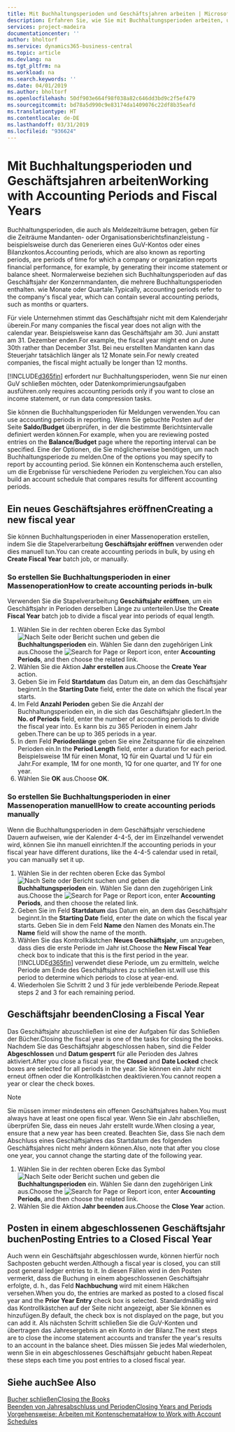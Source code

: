 ```yaml
---
title: Mit Buchhaltungsperioden und Geschäftsjahren arbeiten | Microsoft Docs
description: Erfahren Sie, wie Sie mit Buchhaltungsperioden arbeiten, um festzulegen, wann Ihr Unternehmen über Finanzleistung berichtet.
services: project-madeira
documentationcenter: ''
author: bholtorf
ms.service: dynamics365-business-central
ms.topic: article
ms.devlang: na
ms.tgt_pltfrm: na
ms.workload: na
ms.search.keywords: ''
ms.date: 04/01/2019
ms.author: bholtorf
ms.openlocfilehash: 50df903e664f98f038a82c646dd3bd9c2f5ef479
ms.sourcegitcommit: bd78a5d990c9e83174da1409076c22df8b35eafd
ms.translationtype: HT
ms.contentlocale: de-DE
ms.lasthandoff: 03/31/2019
ms.locfileid: "936624"
---
```

# <a name="working-with-accounting-periods-and-fiscal-years"></a><span data-ttu-id="0430b-103">Mit Buchhaltungsperioden und Geschäftsjahren arbeiten</span><span class="sxs-lookup"><span data-stu-id="0430b-103">Working with Accounting Periods and Fiscal Years</span></span>
<span data-ttu-id="0430b-104">Buchhaltungsperioden, die auch als Meldezeiträume betragen, geben für die Zeiträume Mandanten- oder Organisationsberichtsfinanzleistung - beispielsweise durch das Generieren eines GuV-Kontos oder eines Bilanzkontos.</span><span class="sxs-lookup"><span data-stu-id="0430b-104">Accounting periods, which are also known as reporting periods, are periods of time for which a company or organization reports financial performance, for example, by generating their income statement or balance sheet.</span></span> <span data-ttu-id="0430b-105">Normalerweise beziehen sich Buchhaltungsperioden auf das Geschäftsjahr der Konzernmandanten, die mehrere Buchhaltungsperioden enthalten. wie Monate oder Quartale.</span><span class="sxs-lookup"><span data-stu-id="0430b-105">Typically, accounting periods refer to the company's fiscal year, which can contain several accounting periods, such as months or quarters.</span></span>

<span data-ttu-id="0430b-106">Für viele Unternehmen stimmt das Geschäftsjahr nicht mit dem Kalenderjahr überein.</span><span class="sxs-lookup"><span data-stu-id="0430b-106">For many companies the fiscal year does not align with the calendar year.</span></span> <span data-ttu-id="0430b-107">Beispielsweise kann das Geschäftsjahr am 30. Juni anstatt am 31. Dezember enden.</span><span class="sxs-lookup"><span data-stu-id="0430b-107">For example, the fiscal year might end on June 30th rather than December 31st.</span></span> <span data-ttu-id="0430b-108">Bei neu erstellten Mandanten kann das Steuerjahr tatsächlich länger als 12 Monate  sein.</span><span class="sxs-lookup"><span data-stu-id="0430b-108">For newly created companies, the fiscal might actually be longer than 12 months.</span></span> 

[!INCLUDE[d365fin](includes/d365fin_md.md)] <span data-ttu-id="0430b-109">erfordert nur Buchhaltungsperioden, wenn Sie nur einen GuV schließen möchten, oder Datenkomprimierungsaufgaben ausführen.</span><span class="sxs-lookup"><span data-stu-id="0430b-109">only requires accounting periods only if you want to close an income statement, or run data compression tasks.</span></span> 

<span data-ttu-id="0430b-110">Sie können die Buchhaltungsperioden für Meldungen verwenden.</span><span class="sxs-lookup"><span data-stu-id="0430b-110">You can use accounting periods in reporting.</span></span> <span data-ttu-id="0430b-111">Wenn Sie gebuchte Posten auf der Seite **Saldo/Budget** überprüfen, in der die bestimmte Berichtsintervalle definiert werden können.</span><span class="sxs-lookup"><span data-stu-id="0430b-111">For example, when you are reviewing posted entries on the **Balance/Budget** page where the reporting interval can be specified.</span></span> <span data-ttu-id="0430b-112">Eine der Optionen, die Sie möglicherweise benötigen, um nach Buchhaltungsperiode zu melden.</span><span class="sxs-lookup"><span data-stu-id="0430b-112">One of the options you may specify to report by accounting period.</span></span> <span data-ttu-id="0430b-113">Sie können ein Kontenschema auch erstellen, um die Ergebnisse für verschiedene Perioden zu vergleichen.</span><span class="sxs-lookup"><span data-stu-id="0430b-113">You can also build an account schedule that compares results for different accounting periods.</span></span>

## <a name="creating-a-new-fiscal-year"></a><span data-ttu-id="0430b-114">Ein neues Geschäftsjahres eröffnen</span><span class="sxs-lookup"><span data-stu-id="0430b-114">Creating a new fiscal year</span></span>
<span data-ttu-id="0430b-115">Sie können Buchhaltungsperioden in einer Massenoperation erstellen, indem Sie die Stapelverarbeitung **Geschäftsjahr eröffnen** verwenden oder dies manuell tun.</span><span class="sxs-lookup"><span data-stu-id="0430b-115">You can create accounting periods in bulk, by using eh **Create Fiscal Year** batch job, or manually.</span></span>

### <a name="how-to-create-accounting-periods-in-bulk"></a><span data-ttu-id="0430b-116">So erstellen Sie Buchhaltungsperioden in einer Massenoperation</span><span class="sxs-lookup"><span data-stu-id="0430b-116">How to create accounting periods in-bulk</span></span>
<span data-ttu-id="0430b-117">Verwenden Sie die Stapelverarbeitung **Geschäftsjahr eröffnen**, um ein Geschäftsjahr in Perioden derselben Länge zu unterteilen.</span><span class="sxs-lookup"><span data-stu-id="0430b-117">Use the **Create Fiscal Year** batch job to divide a fiscal year into periods of equal length.</span></span>  

1. <span data-ttu-id="0430b-118">Wählen Sie in der rechten oberen Ecke das Symbol ![Nach Seite oder Bericht suchen](media/ui-search/search_small.png "Nach Seite oder Bericht suchen") und geben die **Buchhaltungsperioden** ein. Wählen Sie dann den zugehörigen Link aus.</span><span class="sxs-lookup"><span data-stu-id="0430b-118">Choose the ![Search for Page or Report](media/ui-search/search_small.png "Search for Page or Report icon") icon, enter **Accounting Periods**, and then choose the related link.</span></span>  
2. <span data-ttu-id="0430b-119">Wählen Sie die Aktion **Jahr erstellen** aus.</span><span class="sxs-lookup"><span data-stu-id="0430b-119">Choose the **Create Year** action.</span></span>  <!--What about the Scheduling option? Should we mention that? There's also the Report Output Type field...-->
3. <span data-ttu-id="0430b-120">Geben Sie im Feld **Startdatum** das Datum ein, an dem das Geschäftsjahr beginnt.</span><span class="sxs-lookup"><span data-stu-id="0430b-120">In the **Starting Date** field, enter the date on which the fiscal year starts.</span></span>  
4. <span data-ttu-id="0430b-121">Im Feld **Anzahl Perioden** geben Sie die Anzahl der Buchhaltungsperioden ein, in die sich das Geschäftsjahr gliedert.</span><span class="sxs-lookup"><span data-stu-id="0430b-121">In the **No. of Periods** field, enter the number of accounting periods to divide the fiscal year into.</span></span> <span data-ttu-id="0430b-122">Es kann bis zu 365 Perioden in einem Jahr geben.</span><span class="sxs-lookup"><span data-stu-id="0430b-122">There can be up to 365 periods in a year.</span></span>  
5. <span data-ttu-id="0430b-123">In dem Feld **Periodenlänge** geben Sie eine Zeitspanne für die einzelnen Perioden ein.</span><span class="sxs-lookup"><span data-stu-id="0430b-123">In the **Period Length** field, enter a duration for each period.</span></span> <span data-ttu-id="0430b-124">Beispielsweise 1M für einen Monat, 1Q für ein Quartal und 1J für ein Jahr.</span><span class="sxs-lookup"><span data-stu-id="0430b-124">For example, 1M for one month, 1Q for one quarter, and 1Y for one year.</span></span>  
6. <span data-ttu-id="0430b-125">Wählen Sie **OK** aus.</span><span class="sxs-lookup"><span data-stu-id="0430b-125">Choose **OK**.</span></span>  

### <a name="how-to-create-accounting-periods-manually"></a><span data-ttu-id="0430b-126">So erstellen Sie Buchhaltungsperioden in einer Massenoperation manuell</span><span class="sxs-lookup"><span data-stu-id="0430b-126">How to create accounting periods manually</span></span>
<span data-ttu-id="0430b-127">Wenn die Buchhaltungsperioden in dem Geschäftsjahr verschiedene Dauern aufweisen, wie der Kalender 4-4-5, der im Einzelhandel verwendet wird, können Sie ihn manuell einrichten.</span><span class="sxs-lookup"><span data-stu-id="0430b-127">If the accounting periods in your fiscal year have different durations, like the 4-4-5 calendar used in retail, you can manually set it up.</span></span>  
  
1. <span data-ttu-id="0430b-128">Wählen Sie in der rechten oberen Ecke das Symbol ![Nach Seite oder Bericht suchen](media/ui-search/search_small.png "Nach Seite oder Bericht suchen") und geben die **Buchhaltungsperioden** ein. Wählen Sie dann den zugehörigen Link aus.</span><span class="sxs-lookup"><span data-stu-id="0430b-128">Choose the ![Search for Page or Report](media/ui-search/search_small.png "Search for Page or Report icon") icon, enter **Accounting Periods**, and then choose the related link.</span></span>  
2. <span data-ttu-id="0430b-129">Geben Sie im Feld **Startdatum** das Datum ein, an dem das Geschäftsjahr beginnt.</span><span class="sxs-lookup"><span data-stu-id="0430b-129">In the **Starting Date** field, enter the date on which the fiscal year starts.</span></span> <span data-ttu-id="0430b-130">Geben Sie in dem Feld **Name** den Namen des Monats ein.</span><span class="sxs-lookup"><span data-stu-id="0430b-130">The **Name** field will show the name of the month.</span></span>  
3. <span data-ttu-id="0430b-131">Wählen Sie das Kontrollkästchen **Neues Geschäftsjahr**, um anzugeben, dass dies die erste Periode im Jahr ist.</span><span class="sxs-lookup"><span data-stu-id="0430b-131">Choose the **New Fiscal Year** check box to indicate that this is the first period in the year.</span></span> [!INCLUDE[d365fin](includes/d365fin_md.md)] <span data-ttu-id="0430b-132">verwendet diese Periode, um zu ermitteln, welche  Periode am Ende des Geschäftsjahres zu schließen ist.</span><span class="sxs-lookup"><span data-stu-id="0430b-132">will use this period to determine which periods to close at year-end.</span></span>
4. <span data-ttu-id="0430b-133">Wiederholen Sie Schritt 2 und 3 für jede verbleibende Periode.</span><span class="sxs-lookup"><span data-stu-id="0430b-133">Repeat steps 2 and 3 for each remaining period.</span></span>  

## <a name="closing-a-fiscal-year"></a><span data-ttu-id="0430b-134">Geschäftsjahr beenden</span><span class="sxs-lookup"><span data-stu-id="0430b-134">Closing a Fiscal Year</span></span>
<span data-ttu-id="0430b-135">Das Geschäftsjahr abzuschließen ist eine der Aufgaben für das Schließen der Bücher.</span><span class="sxs-lookup"><span data-stu-id="0430b-135">Closing the fiscal year is one of the tasks for closing the books.</span></span> <span data-ttu-id="0430b-136">Nachdem Sie das Geschäftsjahr abgeschlossen haben, sind die Felder **Abgeschlossen** und **Datum gesperrt** für alle Perioden des Jahres aktiviert.</span><span class="sxs-lookup"><span data-stu-id="0430b-136">After you close a fiscal year, the **Closed** and **Date Locked** check boxes are selected for all periods in the year.</span></span> <span data-ttu-id="0430b-137">Sie können ein Jahr nicht erneut öffnen oder die Kontrollkästchen deaktivieren.</span><span class="sxs-lookup"><span data-stu-id="0430b-137">You cannot reopen a year or clear the check boxes.</span></span>

> [!NOTE]  
>  <span data-ttu-id="0430b-138">Sie müssen immer mindestens ein offenen Geschäftsjahres haben.</span><span class="sxs-lookup"><span data-stu-id="0430b-138">You must always have at least one open fiscal year.</span></span> <span data-ttu-id="0430b-139">Wenn Sie ein Jahr abschließen, überprüfen Sie, dass ein neues Jahr erstellt wurde.</span><span class="sxs-lookup"><span data-stu-id="0430b-139">When closing a year, ensure that a new year has been created.</span></span> <span data-ttu-id="0430b-140">Beachten Sie, dass Sie nach dem Abschluss eines Geschäftsjahres das Startdatum des folgenden Geschäftsjahres nicht mehr ändern können.</span><span class="sxs-lookup"><span data-stu-id="0430b-140">Also, note that after you close one year, you cannot change the starting date of the following year.</span></span>

1. <span data-ttu-id="0430b-141">Wählen Sie in der rechten oberen Ecke das Symbol ![Nach Seite oder Bericht suchen](media/ui-search/search_small.png "Nach Seite oder Bericht suchen") und geben die **Buchhaltungsperioden** ein. Wählen Sie dann den zugehörigen Link aus.</span><span class="sxs-lookup"><span data-stu-id="0430b-141">Choose the ![Search for Page or Report](media/ui-search/search_small.png "Search for Page or Report icon") icon, enter **Accounting Periods**, and then choose the related link.</span></span>  
2. <span data-ttu-id="0430b-142">Wählen Sie die Aktion **Jahr beenden** aus.</span><span class="sxs-lookup"><span data-stu-id="0430b-142">Choose the **Close Year** action.</span></span>  

## <a name="posting-entries-to-a-closed-fiscal-year"></a><span data-ttu-id="0430b-143">Posten in einem abgeschlossenen Geschäftsjahr buchen</span><span class="sxs-lookup"><span data-stu-id="0430b-143">Posting Entries to a Closed Fiscal Year</span></span>
<span data-ttu-id="0430b-144">Auch wenn ein Geschäftsjahr abgeschlossen wurde, können hierfür noch Sachposten gebucht werden.</span><span class="sxs-lookup"><span data-stu-id="0430b-144">Although a fiscal year is closed, you can still post general ledger entries to it.</span></span> <span data-ttu-id="0430b-145">In diesen Fällen wird in den Posten vermerkt, dass die Buchung in einem abgeschlossenen Geschäftsjahr erfolgte, d. h., das Feld **Nachbuchung** wird mit einem Häkchen versehen.</span><span class="sxs-lookup"><span data-stu-id="0430b-145">When you do, the entries are marked as posted to a closed fiscal year and the **Prior Year Entry** check box is selected.</span></span> <span data-ttu-id="0430b-146">Standardmäßig wird das Kontrollkästchen auf der Seite nicht angezeigt, aber Sie können es hinzufügen.</span><span class="sxs-lookup"><span data-stu-id="0430b-146">By default, the check box is not displayed on the page, but you can add it.</span></span> <span data-ttu-id="0430b-147">Als nächsten Schritt schließen Sie die GuV-Konten und übertragen das Jahresergebnis an ein Konto in der Bilanz.</span><span class="sxs-lookup"><span data-stu-id="0430b-147">The next steps are to close the income statement accounts and transfer the year's results to an account in the balance sheet.</span></span> <span data-ttu-id="0430b-148">Dies müssen Sie jedes Mal wiederholen, wenn Sie in ein abgeschlossenes Geschäftsjahr gebucht haben.</span><span class="sxs-lookup"><span data-stu-id="0430b-148">Repeat these steps each time you post entries to a closed fiscal year.</span></span>

## <a name="see-also"></a><span data-ttu-id="0430b-149">Siehe auch</span><span class="sxs-lookup"><span data-stu-id="0430b-149">See Also</span></span>
[<span data-ttu-id="0430b-150">Bucher schließen</span><span class="sxs-lookup"><span data-stu-id="0430b-150">Closing the Books</span></span>](year-close-books.md)  
[<span data-ttu-id="0430b-151">Beenden von Jahresabschluss und Perioden</span><span class="sxs-lookup"><span data-stu-id="0430b-151">Closing Years and Periods</span></span>](year-close-years-periods.md)  
[<span data-ttu-id="0430b-152">Vorgehensweise: Arbeiten mit Kontenschemata</span><span class="sxs-lookup"><span data-stu-id="0430b-152">How to Work with Account Schedules</span></span>](bi-how-work-account-schedule.md)  
  





